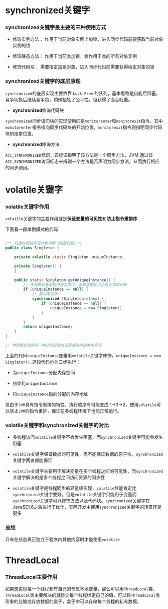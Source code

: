 # synchronized关键字

### synchronized关键字最主要的三种使用方式
- 修饰实例方法：
作用于当前对象实例上加锁，进入同步代码前要获取当前对象实例的锁

- 修饰静态方法：
作用于当前类加锁，会作用于类的所有对象实例

- 修饰代码块：
需要指定加锁对象，进入同步代码前需要获得给定对象的锁

### synchronized关键字的底层原理

`synchronized`的底层实现主要依靠 `Lock-Free` 的队列，基本思路是自旋后阻塞，竞争切换后继续竞争锁，稍微牺牲了公平性，但获得了高吞吐量。

- **synchronized**修饰代码块

`synchronized`同步语句块的实现使用的是`monitorenter`和`monitorexit`指令，其中`monitorenter`指令指向同步代码块的开始位置，`monitorexit`指令则指明同步代码块的结束位置。

- **synchronized**修饰方法

`ACC_SYNCHRONIZED`标识，该标识指明了该方法是一个同步方法，JVM 通过该`ACC_SYNCHRONIZED`访问标志来辨别一个方法是否声明为同步方法，从而执行相应的同步调用。


# volatile关键字

### volatile关键字作用
`volatile`关键字的主要作用就是**保证变量的可见性**和**防止指令重排序**

下面看一段单例模式的代码
```java

/** 双重校验锁实现对象单例（线程安全）*/
public class Singleton {

    private volatile static Singleton uniqueInstance;

    private Singleton() {
    }

    public static Singleton getUniqueInstance() {
        // 先判断对象是否已经实例过，没有实例化过才进入加锁代码
        if (uniqueInstance == null) {
            // 类对象加锁
            synchronized (Singleton.class) {
                if (uniqueInstance == null) {
                    uniqueInstance = new Singleton();
                }
            }
        }
        return uniqueInstance;
    }
}

// 单例模式目前另一种比较好的方法是通过内部类来实现
```
上面的代码`uniqueInstance`变量用`volatile`关键字修饰，`uniqueInstance = new Singleton();`这段代码分为三步执行：
+ 为`uniqueInstance`分配内存空间

+ 初始化`uniqueInstance`

+ 将`uniqueInstance`指向分配的内存地址

但由于`JVM`具有指令重排的特性，执行顺序有可能变成 1->3->2，使用`volatile`可以禁止`JVM`的指令重排，保证在多线程环境下也能正常运行。

### volatile关键字和synchronized关键字的对比
- 多线程访问`volatile`关键字不会发生阻塞，而`synchronized`关键字可能会发生阻塞

- `volatile`关键字保证数据的可见性，但不能保证数据的原子性，`synchronized`关键字两者都能保证

- `volatile`关键字主要用于解决变量在多个线程之间的可见性，而`synchronized`关键字解决的是多个线程之间访问资源的同步性

- `volatile`关键字是线程同步的轻量级实现，`volatile`性能肯定比`synchronized`关键字要好。但是`volatile`关键字只能用于变量而`synchronized`关键字可以修饰方法以及代码块。`synchronized`关键字在JavaSE1.6之后进行了优化，实际开发中使用`synchronized`关键字的场景还是更多

### 总结
只有在状态真正独立于程序内其他内容时才能使用`volatile`


# ThreadLocal
### ThreadLocal主要作用
如果想实现每一个线程都有自己的专属本地变量，那么可以用`ThreadLocal`类，`ThreadLocal`类主要解决的就是让每个线程绑定自己的值，可以将`ThreadLocal`类形象的比喻成存放数据的盒子，盒子中可以存储每个线程的私有数据。
